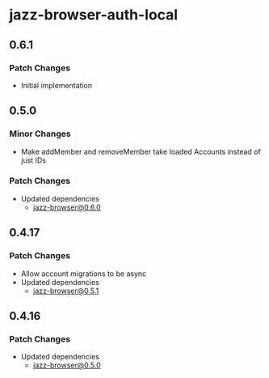 # jazz-browser-auth-local

## 0.6.1

### Patch Changes

- Initial implementation

## 0.5.0

### Minor Changes

- Make addMember and removeMember take loaded Accounts instead of just IDs

### Patch Changes

- Updated dependencies
  - jazz-browser@0.6.0

## 0.4.17

### Patch Changes

- Allow account migrations to be async
- Updated dependencies
  - jazz-browser@0.5.1

## 0.4.16

### Patch Changes

- Updated dependencies
  - jazz-browser@0.5.0
